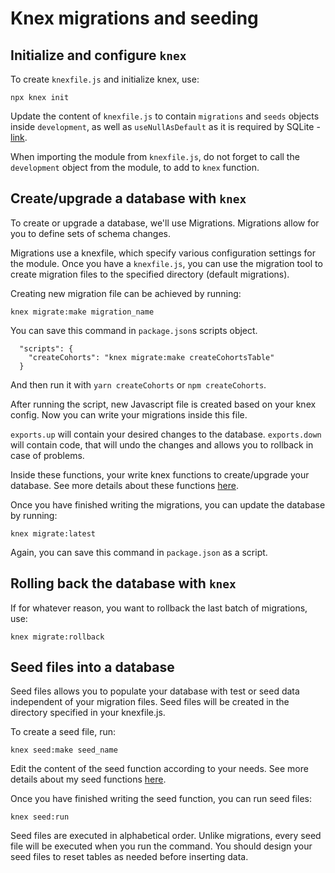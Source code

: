 # Knex migrations and seeding

## Initialize and configure `knex`

To create `knexfile.js` and initialize knex, use:
```
npx knex init
```

Update the content of `knexfile.js` to contain `migrations` and `seeds` objects inside `development`, as well as `useNullAsDefault` as it is required by SQLite - 
[link](knexfile.js).

When importing the module from `knexfile.js`, do not forget to call the `development` object from the module, to add to `knex` function.


## Create/upgrade a database with `knex`

To create or upgrade a database, we'll use Migrations. Migrations allow for you to define sets of schema changes.

Migrations use a knexfile, which specify various configuration settings for the module. Once you have a `knexfile.js`, you can use the migration tool to create migration files to the specified directory (default migrations).

Creating new migration file can be achieved by running:

```
knex migrate:make migration_name
```

You can save this command in `package.json`s scripts object.
```
  "scripts": {
    "createCohorts": "knex migrate:make createCohortsTable"
  }
```
And then run it with `yarn createCohorts` or `npm createCohorts`.

After running the script, new Javascript file is created based on your knex config.
Now you can write your migrations inside this file.

`exports.up` will contain your desired changes to the database.
`exports.down` will contain code, that will undo the changes and allows you to rollback in case of problems.

Inside these functions, your write knex functions to create/upgrade your database.
See more details about these functions [here](data/migrations/20190327134034_createCohortsTable.js).

Once you have finished writing the migrations, you can update the database by running:
```
knex migrate:latest
```
Again, you can save this command in `package.json` as a script.


## Rolling back the database with `knex`

If for whatever reason, you want to rollback the last batch of migrations, use:
```
knex migrate:rollback
```


## Seed files into a database

Seed files allows you to populate your database with test or seed data independent of your migration files. Seed files will be created in the directory specified in your knexfile.js.

To create a seed file, run:
```
knex seed:make seed_name
```

Edit the content of the seed function according to your needs.
See more details about my seed functions [here](data/seeds/01-cohorts.js).

Once you have finished writing the seed function, you can run seed files:
```
knex seed:run
```

Seed files are executed in alphabetical order. Unlike migrations, every seed file will be executed when you run the command. You should design your seed files to reset tables as needed before inserting data.

